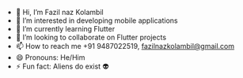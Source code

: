 - 👋 Hi, I’m Fazil naz Kolambil
- 👀 I’m interested in developing mobile applications
- 🌱 I’m currently learning Flutter
- 💞️ I’m looking to collaborate on Flutter projects 
- 📫 How to reach me +91 9487022519, fazilnazkolambil@gmail.com
- 😄 Pronouns: He/Him
- ⚡ Fun fact: Aliens do exist 👽

<!---
fazilnazkolambil/fazilnazkolambil is a ✨ special ✨ repository because its `README.md` (this file) appears on your GitHub profile.
You can click the Preview link to take a look at your changes.
--->
